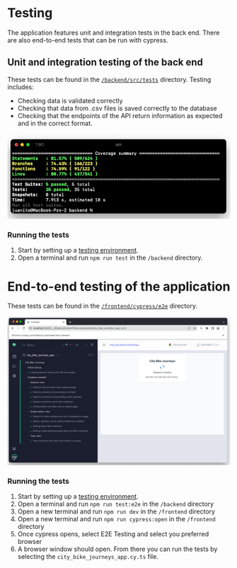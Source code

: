 # Testing
The application features unit and integration tests in the back end. There are also end-to-end tests that can be run with cypress.

## Unit and integration testing of the back end
These tests can be found in the [`/backend/src/tests`](https://github.com/JuanitoSebastian/City-Bike-Journeys/tree/main/backend/src/tests) directory. Testing includes:
- Checking data is validated correctly
- Checking that data from .csv files is saved correctly to the database
- Checking that the endpoints of the API return information as expected and in the correct format.

![Screenshot of testing report](https://github.com/JuanitoSebastian/City-Bike-Journeys/blob/main/docs/images/backend_tests.png?raw=true)

### Running the tests
1. Start by setting up a [testing environment](https://github.com/JuanitoSebastian/City-Bike-Journeys/blob/main/docs/testing.md).
2. Open a terminal and run `npm run test` in the `/backend` directory.

# End-to-end testing of the application
These tests can be found in the [`/frontend/cypress/e2e`](https://github.com/JuanitoSebastian/City-Bike-Journeys/tree/main/frontend/cypress/e2e) directory.

![Screenshot of e2e tests](https://github.com/JuanitoSebastian/City-Bike-Journeys/blob/main/docs/images/e2e_tests.png?raw=true)

### Running the tests
1. Start by setting up a [testing environment](https://github.com/JuanitoSebastian/City-Bike-Journeys/blob/main/docs/testing.md).
2. Open a terminal and run `npm run test:e2e` in the `/backend` directory
3. Open a new terminal and run `npm run dev` in the `/frontend` directory
4. Open a new terminal and run `npm run cypress:open` in the `/frontend` directory
5. Once cypress opens, select E2E Testing and select you preferred browser
6. A browser window should open. From there you can run the tests by selecting the `city_bike_journeys_app.cy.ts` file.

